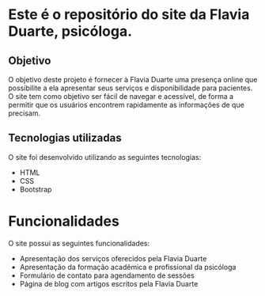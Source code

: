 # Este é o repositório do site da Flavia Duarte, psicóloga.

## Objetivo
O objetivo deste projeto é fornecer à Flavia Duarte uma presença online que possibilite a ela apresentar seus serviços e disponibilidade para pacientes. O site tem como objetivo ser fácil de navegar e acessível, de forma a permitir que os usuários encontrem rapidamente as informações de que precisam.

## Tecnologias utilizadas
O site foi desenvolvido utilizando as seguintes tecnologias:

- HTML
- CSS
- Bootstrap

# Funcionalidades
O site possui as seguintes funcionalidades:

- Apresentação dos serviços oferecidos pela Flavia Duarte
- Apresentação da formação acadêmica e profissional da psicóloga
- Formulário de contato para agendamento de sessões
- Página de blog com artigos escritos pela Flavia Duarte
